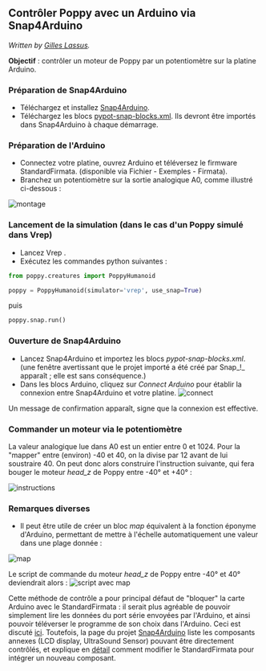 ## Contrôler Poppy avec un Arduino via Snap4Arduino

*Written by [Gilles Lassus](https://forum.poppy-project.org/users/gilles_lassus).*

**Objectif** : contrôler un moteur de Poppy par un potentiomètre sur la platine Arduino.

### Préparation de Snap4Arduino

* Téléchargez et installez [Snap4Arduino](http://s4a.cat/snap/).
* Téléchargez les blocs [pypot-snap-blocks.xml](https://raw.githubusercontent.com/poppy-project/pypot/master/pypot/server/snap_projects/pypot-snap-blocks.xml). Ils devront être importés dans Snap4Arduino à chaque démarrage.

### Préparation de l'Arduino

* Connectez votre platine, ouvrez Arduino et téléversez le firmware StandardFirmata. (disponible via Fichier - Exemples - Firmata).
* Branchez un potentiomètre sur la sortie analogique A0, comme illustré ci-dessous :

![montage](../img/activity/snap4arduino/montage.jpg)

### Lancement de la simulation (dans le cas d'un Poppy simulé dans Vrep)

* Lancez Vrep .
* Exécutez les commandes python suivantes :

```python
from poppy.creatures import PoppyHumanoid

poppy = PoppyHumanoid(simulator='vrep', use_snap=True)
```

puis

```python
poppy.snap.run()
```

### Ouverture de Snap4Arduino

* Lancez Snap4Arduino et importez les blocs *pypot-snap-blocks.xml*. (une fenêtre avertissant que le projet importé a été créé par Snap_!_ apparaît ; elle est sans conséquence.)
* Dans les blocs Arduino, cliquez sur *Connect Arduino* pour établir la connexion entre Snap4Arduino et votre platine. ![connect](../img/activity/snap4arduino/connect.png)

Un message de confirmation apparaît, signe que la connexion est effective.

### Commander un moteur via le potentiomètre

La valeur analogique lue dans A0 est un entier entre 0 et 1024. Pour la "mapper" entre (environ) -40 et 40, on la divise par 12 avant de lui soustraire 40. On peut donc alors construire l'instruction suivante, qui fera bouger le moteur *head_z* de Poppy entre -40° et +40° :

![instructions](../img/activity/snap4arduino/instructions.png)

### Remarques diverses

* Il peut être utile de créer un bloc *map* équivalent à la fonction éponyme d'Arduino, permettant de mettre à l'échelle automatiquement une valeur dans une plage donnée :

![map](../img/activity/snap4arduino/map.png)

Le script de commande du moteur *head_z* de Poppy entre -40° et 40° deviendrait alors : ![script avec map](../img/activity/snap4arduino/instructions_avec_map.png)

Cette méthode de contrôle a pour principal défaut de "bloquer" la carte Arduino avec le StandardFirmata : il serait plus agréable de pouvoir simplement lire les données du port série envoyées par l'Arduino, et ainsi pouvoir téléverser le programme de son choix dans l'Arduino. Ceci est discuté [ici](https://forum.poppy-project.org/t/snap-et-arduino/1892/2). Toutefois, la page du projet [Snap4Arduino](http://s4a.cat/snap/) liste les composants annexes (LCD display, UltraSound Sensor) pouvant être directement contrôlés, et explique en [détail](http://blog.s4a.cat/2015/03/13/Extending-Firmata-for-Snap4Arduino.html) comment modifier le StandardFirmata pour intégrer un nouveau composant.